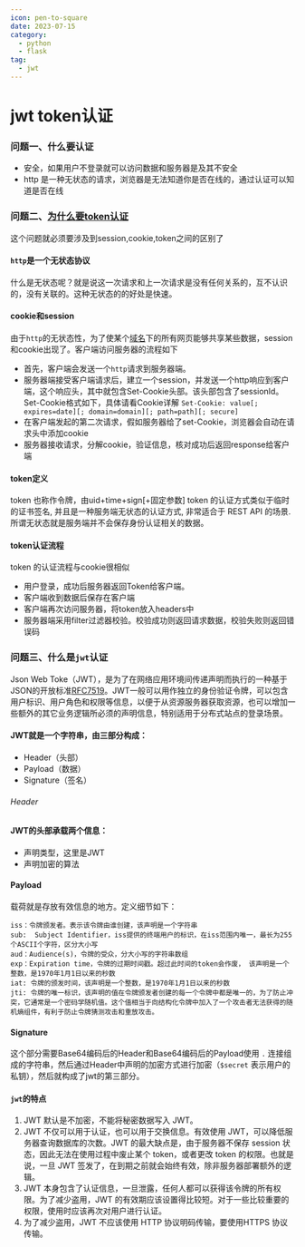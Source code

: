```yaml
---
icon: pen-to-square
date: 2023-07-15
category:
  - python
  - flask
tag:
  - jwt
---
```



# jwt token认证

### 问题一、什么要认证

- 安全，如果用户不登录就可以访问数据和服务器是及其不安全
- http 是一种无状态的请求，浏览器是无法知道你是否在线的，通过认证可以知道是否在线

### 问题二、[为什么要token认证](https://cloud.tencent.com/developer/article/1683290)

这个问题就必须要涉及到session,cookie,token之间的区别了

#### `http`是一个无状态协议

什么是无状态呢？就是说这一次请求和上一次请求是没有任何关系的，互不认识的，没有关联的。这种无状态的的好处是快速。

#### cookie和session

由于`http`的无状态性，为了使某个[域名](https://cloud.tencent.com/act/pro/domain-sales?from=20065&from_column=20065)下的所有网页能够共享某些数据，session和cookie出现了。客户端访问服务器的流程如下

- 首先，客户端会发送一个`http`请求到服务器端。
- 服务器端接受客户端请求后，建立一个session，并发送一个http响应到客户端，这个响应头，其中就包含Set-Cookie头部。该头部包含了sessionId。Set-Cookie格式如下，具体请看Cookie详解 `Set-Cookie: value[; expires=date][; domain=domain][; path=path][; secure]`
- 在客户端发起的第二次请求，假如服务器给了set-Cookie，浏览器会自动在请求头中添加cookie
- 服务器接收请求，分解cookie，验证信息，核对成功后返回response给客户端

#### token定义

token 也称作令牌，由uid+time+sign[+固定参数] token 的认证方式类似于临时的证书签名, 并且是一种服务端无状态的认证方式, 非常适合于 REST API 的场景. 所谓无状态就是服务端并不会保存身份认证相关的数据。

#### token认证流程

token 的认证流程与cookie很相似

- 用户登录，成功后服务器返回Token给客户端。
- 客户端收到数据后保存在客户端
- 客户端再次访问服务器，将token放入headers中
- 服务器端采用filter过滤器校验。校验成功则返回请求数据，校验失败则返回错误码

### 问题三、什么是`jwt`认证

Json Web Toke（JWT），是为了在网络应用环境间传递声明而执行的一种基于JSON的开放标准[RFC7519](https://tools.ietf.org/html/rfc7519?spm=a2c4g.11186623.2.18.661d167c396yae)。JWT一般可以用作独立的身份验证令牌，可以包含用户标识、用户角色和权限等信息，以便于从资源服务器获取资源，也可以增加一些额外的其它业务逻辑所必须的声明信息，特别适用于分布式站点的登录场景。

#### JWT就是一个字符串，由三部分构成：

- Header（头部）
- Payload（数据）
- Signature（签名）

###### Header



#### JWT的头部承载两个信息：

- 声明类型，这里是JWT
- 声明加密的算法

#### Payload

载荷就是存放有效信息的地方。定义细节如下：

```
iss：令牌颁发者。表示该令牌由谁创建，该声明是一个字符串
sub:  Subject Identifier，iss提供的终端用户的标识，在iss范围内唯一，最长为255个ASCII个字符，区分大小写
aud：Audience(s)，令牌的受众，分大小写的字符串数组
exp：Expiration time，令牌的过期时间戳。超过此时间的token会作废， 该声明是一个整数，是1970年1月1日以来的秒数
iat: 令牌的颁发时间，该声明是一个整数，是1970年1月1日以来的秒数
jti: 令牌的唯一标识，该声明的值在令牌颁发者创建的每一个令牌中都是唯一的，为了防止冲突，它通常是一个密码学随机值。这个值相当于向结构化令牌中加入了一个攻击者无法获得的随机熵组件，有利于防止令牌猜测攻击和重放攻击。
```

#### Signature

这个部分需要Base64编码后的Header和Base64编码后的Payload使用 `.` 连接组成的字符串，然后通过Header中声明的加密方式进行加密（`$secret` 表示用户的私钥），然后就构成了jwt的第三部分。

#### `jwt`的特点

1. JWT 默认是不加密，不能将秘密数据写入 JWT。
2. JWT 不仅可以用于认证，也可以用于交换信息。有效使用 JWT，可以降低服务器查询数据库的次数。JWT 的最大缺点是，由于服务器不保存 session 状态，因此无法在使用过程中废止某个 token，或者更改 token 的权限。也就是说，一旦 JWT 签发了，在到期之前就会始终有效，除非服务器部署额外的逻辑。
3. JWT 本身包含了认证信息，一旦泄露，任何人都可以获得该令牌的所有权限。为了减少盗用，JWT 的有效期应该设置得比较短。对于一些比较重要的权限，使用时应该再次对用户进行认证。
4. 为了减少盗用，JWT 不应该使用 HTTP 协议明码传输，要使用HTTPS 协议传输。